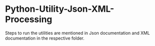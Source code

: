# Python-Utility-Json-XML-Processing

 Steps to run the utilities are mentioned in Json documentation and XML documentation in the respective folder.
